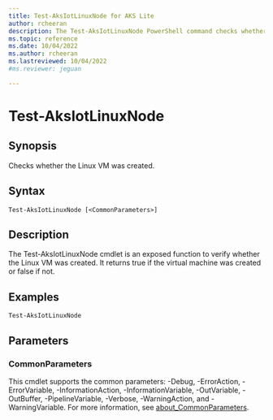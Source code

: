 ```yaml
---
title: Test-AksIotLinuxNode for AKS Lite
author: rcheeran
description: The Test-AksIotLinuxNode PowerShell command checks whether the Linux VM was created
ms.topic: reference
ms.date: 10/04/2022
ms.author: rcheeran 
ms.lastreviewed: 10/04/2022
#ms.reviewer: jeguan

---
```


# Test-AksIotLinuxNode

## Synopsis

Checks whether the Linux VM was created.

## Syntax

```
Test-AksIotLinuxNode [<CommonParameters>]
```

## Description

The Test-AksIotLinuxNode cmdlet is an exposed function to verify whether the Linux VM was created.
It returns true if the virtual machine was created or false if not.

## Examples

```
Test-AksIotLinuxNode
```

## Parameters

### CommonParameters

This cmdlet supports the common parameters: -Debug, -ErrorAction, -ErrorVariable, -InformationAction, -InformationVariable, -OutVariable, -OutBuffer, -PipelineVariable, -Verbose, -WarningAction, and -WarningVariable. For more information, see [about_CommonParameters](https://go.microsoft.com/fwlink/?LinkID=113216).
